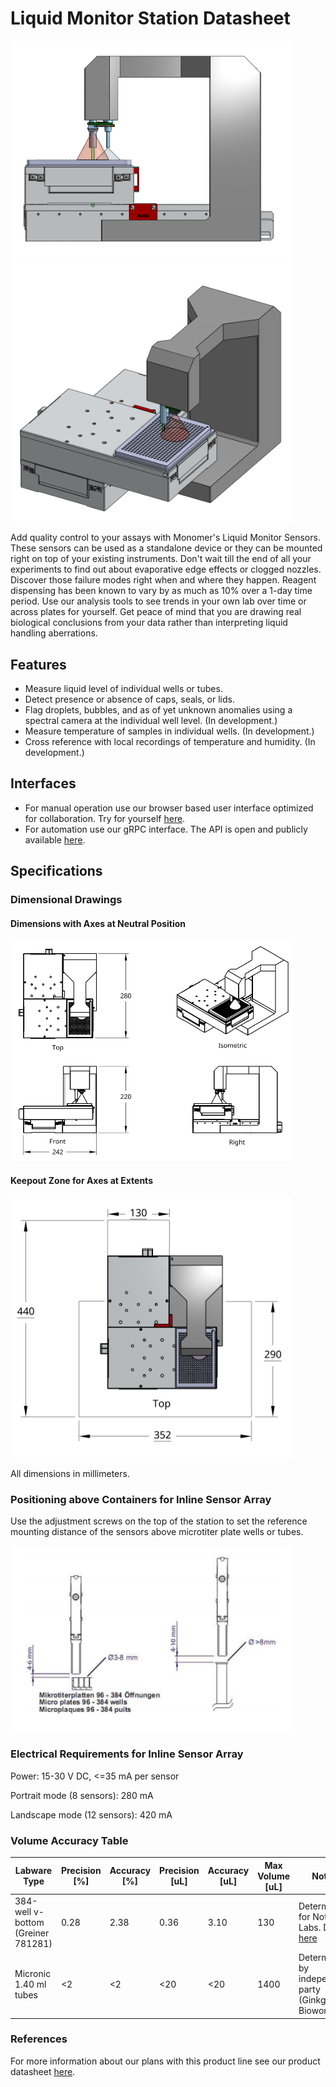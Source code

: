 # Liquid Monitor Station Datasheet

<img src="./LMS_Side.png" width="450"> <img src="./LMS_ISO.png" width="450">

Add quality control to your assays with Monomer's Liquid Monitor Sensors. These sensors can be used as a standalone device or they can be mounted right on top of your existing instruments. Don't wait till the end of all your experiments to find out about evaporative edge effects or clogged nozzles. Discover those failure modes right when and where they happen. Reagent dispensing has been known to vary by as much as 10% over a 1-day time period. Use our analysis tools to see trends in your own lab over time or across plates for yourself. Get peace of mind that you are drawing real biological conclusions from your data rather than interpreting liquid handling aberrations.

## Features
* Measure liquid level of individual wells or tubes.
* Detect presence or absence of caps, seals, or lids.
* Flag droplets, bubbles, and as of yet unknown anomalies using a spectral camera at the individual well level. (In development.)
* Measure temperature of samples in individual wells. (In development.)
* Cross reference with local recordings of temperature and humidity. (In development.)

<!---
## Inline Device Compatibility
<img src="./IntelliXCap_and_Inline_Sensor_Station.png" width="450"> <img src="./Multidrop_and_Inline_Sensor_Station.png" width="450">

Measuring inline ensures *all* dispenses are automatically scanned. Labware is scanned on the instrument as its tray extends. Cross reference with commanded volumes and get notified when the dispensing cassette needs to be replaced rather than relying on an arbitrary monthly calendar event. Sensors can be mounted on your existing instruments directly. This obviates needing to make space for an additional instrument or program extra robot arm movements. We support the following devices for inline verification:
* FluidX IntelliXcap
* Multidrop Combi SMART (coming soon)
* PF400 (coming soon)
-->

## Interfaces
* For manual operation use our browser based user interface optimized for collaboration. Try for yourself [here](https://monomerbio.com/demo).
* For automation use our gRPC interface. The API is open and publicly available [here](https://monomerbio.com/api).

## Specifications

### Dimensional Drawings
#### Dimensions with Axes at Neutral Position
<img src="./Dimensions_Stand_Alone_Zero_Pos.png" width="450">

#### Keepout Zone for Axes at Extents
<img src="./Dimensions_Stand_Alone_Keepout.png" width="450">

All dimensions in millimeters.

### Positioning above Containers for Inline Sensor Array
Use the adjustment screws on the top of the station to set the reference mounting distance of the sensors above microtiter plate wells or tubes.

<img src="./Positioning_Ultrasonic_Sensors.png" width = "450">

### Electrical Requirements for Inline Sensor Array
Power: 15-30 V DC, <=35 mA per sensor

Portrait mode (8 sensors): 280 mA

Landscape mode (12 sensors): 420 mA


### Volume Accuracy Table
| Labware Type | Precision [%] | Accuracy [%] | Precision [uL] | Accuracy [uL] | Max Volume [uL] | Notes |
| --- | --- | --- | --- | --- | --- | --- |
| 384-well v-bottom (Greiner 781281) | 0.28 | 2.38 | 0.36 | 3.10 | 130 | Determined for Notable Labs. Data [here](https://docs.google.com/document/d/1jfnU9aFOaHp8EzdTH77EX6o5IjfY-3TiYiGAU8dOLag/edit#) |
| Micronic 1.40 ml tubes | <2 | <2 | <20 | <20 | 1400 | Determined by independent party (Ginkgo Bioworks) |


### References
For more information about our plans with this product line see our product datasheet [here](https://docs.google.com/presentation/d/1XD-4vrDxp0sxiOdbVuHzs_R2GS1VYfyAlvrMT2-UBW8/edit#slide=id.gdebd1e86e6_0_90).
